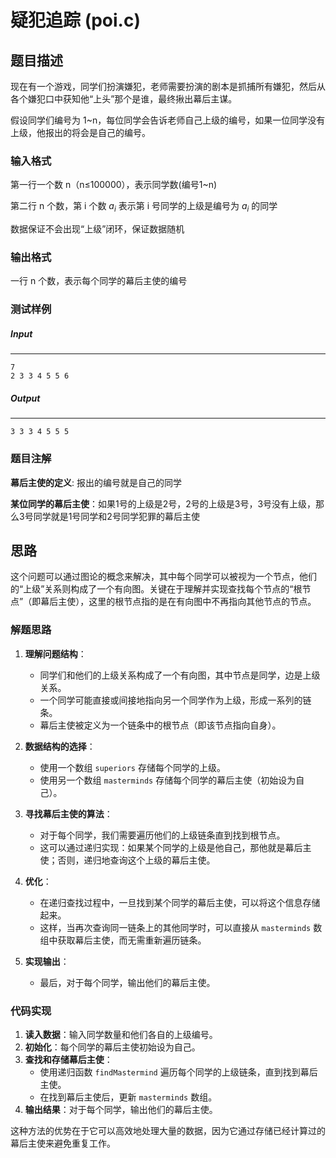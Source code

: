 # 疑犯追踪 (poi.c)

## 题目描述

现在有一个游戏，同学们扮演嫌犯，老师需要扮演的剧本是抓捕所有嫌犯，然后从各个嫌犯口中获知他“上头”那个是谁，最终揪出幕后主谋。

假设同学们编号为 1~n，每位同学会告诉老师自己上级的编号，如果一位同学没有上级，他报出的将会是自己的编号。

### 输入格式

第一行一个数 n（n≤100000），表示同学数(编号1~n)

第二行 n 个数，第 i 个数  $a_i$ 表示第 i 号同学的上级是编号为 $a_i$  的同学

数据保证不会出现“上级”闭环，保证数据随机

### 输出格式

一行 n 个数，表示每个同学的幕后主使的编号

### 测试样例

##### Input

------

```
7
2 3 3 4 5 5 6
```

##### Output

------

```
3 3 3 4 5 5 5
```

### 题目注解

**幕后主使的定义**: 报出的编号就是自己的同学

**某位同学的幕后主使**：如果1号的上级是2号，2号的上级是3号，3号没有上级，那么3号同学就是1号同学和2号同学犯罪的幕后主使



## 思路

这个问题可以通过图论的概念来解决，其中每个同学可以被视为一个节点，他们的“上级”关系则构成了一个有向图。关键在于理解并实现查找每个节点的“根节点”（即幕后主使），这里的根节点指的是在有向图中不再指向其他节点的节点。

### 解题思路

1. **理解问题结构**：
   - 同学们和他们的上级关系构成了一个有向图，其中节点是同学，边是上级关系。
   - 一个同学可能直接或间接地指向另一个同学作为上级，形成一系列的链条。
   - 幕后主使被定义为一个链条中的根节点（即该节点指向自身）。

2. **数据结构的选择**：
   - 使用一个数组 `superiors` 存储每个同学的上级。
   - 使用另一个数组 `masterminds` 存储每个同学的幕后主使（初始设为自己）。

3. **寻找幕后主使的算法**：
   - 对于每个同学，我们需要遍历他们的上级链条直到找到根节点。
   - 这可以通过递归实现：如果某个同学的上级是他自己，那他就是幕后主使；否则，递归地查询这个上级的幕后主使。

4. **优化**：
   - 在递归查找过程中，一旦找到某个同学的幕后主使，可以将这个信息存储起来。
   - 这样，当再次查询同一链条上的其他同学时，可以直接从 `masterminds` 数组中获取幕后主使，而无需重新遍历链条。

5. **实现输出**：
   - 最后，对于每个同学，输出他们的幕后主使。

### 代码实现

1. **读入数据**：输入同学数量和他们各自的上级编号。
2. **初始化**：每个同学的幕后主使初始设为自己。
3. **查找和存储幕后主使**：
   - 使用递归函数 `findMastermind` 遍历每个同学的上级链条，直到找到幕后主使。
   - 在找到幕后主使后，更新 `masterminds` 数组。
4. **输出结果**：对于每个同学，输出他们的幕后主使。

这种方法的优势在于它可以高效地处理大量的数据，因为它通过存储已经计算过的幕后主使来避免重复工作。